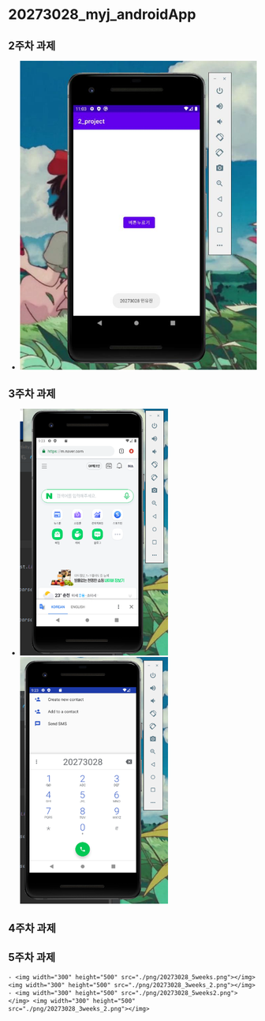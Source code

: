 # 20273028_myj_androidApp

## 2주차 과제
- <img width="" height="" src="./png/20273028myj.jpg"></img>

## 3주차 과제
- <img width="300" height="500" src="./png/20273028_3weeks.png"></img> <img width="300" height="500" src="./png/20273028_3weeks_2.png"></img>

## 4주차 과제

## 5주차 과제
    - <img width="300" height="500" src="./png/20273028_5weeks.png"></img> <img width="300" height="500" src="./png/20273028_3weeks_2.png"></img>
    - <img width="300" height="500" src="./png/20273028_5weeks2.png"></img> <img width="300" height="500" src="./png/20273028_3weeks_2.png"></img>
